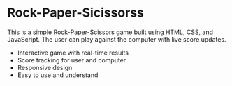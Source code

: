 # Rock-Paper-Sicissorss
 This is a simple Rock-Paper-Scissors game built using HTML, CSS, and JavaScript. The user can play against the computer with live score updates.
 
 - Interactive game with real-time results
- Score tracking for user and computer
- Responsive design
- Easy to use and understand
